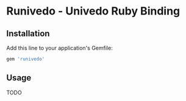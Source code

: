 # Runivedo - Univedo Ruby Binding

## Installation

Add this line to your application's Gemfile:

```ruby
gem 'runivedo'
```

## Usage

TODO
